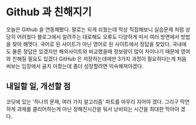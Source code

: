 # Github 과 친해지기

오늘은 Github 을 연동해봤다. 말로는 되게 쉬웠는데 막상 직접해보니 실습문제 처럼 상당히 어려웠다 블로그에서 알려주는 대로해도 오류도 다양하게 떠서 여러 방면에서 방법을 찾아 해멧다. 
국어로 된 사이트가 아닌 영어로 된 사이트에서 정답을 찾았다. 국내에도 물론 정답은 있겠지만 
해외사이트와 비교했을때 정보량이 많이 차이나기 때문에 영여와 친해질 필요도 있겠다 
GitHub 은 저장하는데에만 3가지 과정이 필요하다는게 처음 써보는 입장에서 골치 아팠는데
좀더 성장할려면 익숙해져야겠다.

## 내일할 일, 개선할 점

코딧에 있는 '하나의 문제, 여러 가지 알고리즘' 파트를 마무리 지어야 겠다. 그리구
막연하게 과제를 클리어하는게 아닌 정해진시간을 둬서 낭비되는 시간을 최대한 막아야 겠다.

